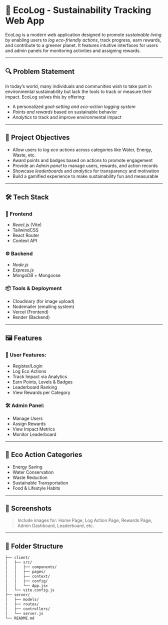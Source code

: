 # 🌱 EcoLog - Sustainability Tracking Web App

EcoLog is a modern web application designed to promote *sustainable living* by enabling users to *log eco-friendly actions*, track progress, earn rewards, and contribute to a greener planet. It features intuitive interfaces for users and admin panels for monitoring activities and assigning rewards.

---

## 🔍 Problem Statement

In today’s world, many individuals and communities wish to take part in environmental sustainability but lack the tools to track or measure their impact. EcoLog solves this by offering:

- A personalized *goal-setting and eco-action logging system*
- *Points and rewards* based on sustainable behavior
- *Analytics* to track and improve environmental impact

---

## 🎯 Project Objectives

- Allow users to *log eco actions* across categories like Water, Energy, Waste, etc.
- Award points and badges based on actions to promote engagement
- Provide an *Admin panel* to manage users, rewards, and action records
- Showcase *leaderboards* and *analytics* for transparency and motivation
- Build a gamified experience to make sustainability fun and measurable

---

## 🛠 Tech Stack

### 🚀 Frontend
- *React.js* (Vite)
- TailwindCSS
- React Router
- Context API

### ⚙ Backend
- *Node.js*
- *Express.js*
- *MongoDB* + Mongoose

### 📦 Tools & Deployment
- Cloudinary (for image upload)
- Nodemailer (emailing system)
- Vercel (Frontend)
- Render (Backend)

---

## 🖼 Features

### 👤 User Features:
- Register/Login
- Log Eco Actions
- Track Impact via Analytics
- Earn Points, Levels & Badges
- Leaderboard Ranking
- View Rewards per Category

### 🛠 Admin Panel:
- Manage Users
- Assign Rewards
- View Impact Metrics
- Monitor Leaderboard

---

## 🌿 Eco Action Categories

- Energy Saving
- Water Conservation
- Waste Reduction
- Sustainable Transportation
- Food & Lifestyle Habits

---

## 📸 Screenshots

> Include images for: Home Page, Log Action Page, Rewards Page, Admin Dashboard, Leaderboard, etc.

---

## 📂 Folder Structure

```bash
├── client/
│   ├── src/
│   │   ├── components/
│   │   ├── pages/
│   │   ├── context/
│   │   ├── config/
│   │   └── App.jsx
│   └── vite.config.js
├── server/
│   ├── models/
│   ├── routes/
│   ├── controllers/
│   └── server.js
└── README.md
